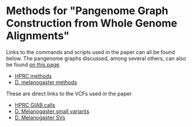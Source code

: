 # Methods for "Pangenome Graph Construction from Whole Genome Alignments"

Links to the commands and scripts used in the paper can all be found below.  The pangenome graphs discussed, among several others, can also be found [on this page](../mc-pangenomes/README.md).
* [HPRC methods](hprc)
* [D. melanogaster methods](fly)

These are direct links to the VCFs used in the paper
* [HPRC GIAB calls](https://s3-us-west-2.amazonaws.com/human-pangenomics/index.html?prefix=publications/mc_2022/hprc-human/)
* [D. Melanogaster small variants](https://s3-us-west-2.amazonaws.com/human-pangenomics/publications/mc_2022/fruitfly/surject.16-fruitfly-mc-2022-05-26-d2.vcf.gz)
* [D. Melanogaster SVs](https://s3-us-west-2.amazonaws.com/human-pangenomics/publications/mc_2022/fruitfly/16-fruitfly-mc-2022-05-26-d2.100samples.decomposed.svs.vcf.gz)

